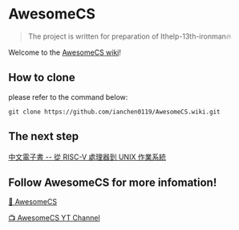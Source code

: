 # AwesomeCS
> The project is written for preparation of Ithelp-13th-ironman🔥

Welcome to the [AwesomeCS wiki](https://github.com/ianchen0119/AwesomeCS/wiki)!

## How to clone

please refer to the command below:
```
git clone https://github.com/ianchen0119/AwesomeCS.wiki.git
```

## The next step

[中文電子書 -- 從 RISC-V 處理器到 UNIX 作業系統](https://github.com/riscv2os/riscv2os)

## Follow AwesomeCS for more infomation!

[🚀 AwesomeCS](https://www.facebook.com/AwesomeComputerScience/)

[📺 AwesomeCS YT Channel](https://www.youtube.com/channel/UCaN0t7tYczmrCVLbXljn4tQ)
